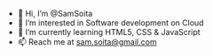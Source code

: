 - 👋 Hi, I’m @SamSoita
- 👀 I’m interested in Software development on Cloud
- 🌱 I’m currently learning HTML5, CSS & JavaScript
- 📫 Reach me at sam.soita@gmail.com

<!---
SamSoita/SamSoita is a ✨ special ✨ repository because its `README.md` (this file) appears on your GitHub profile.
You can click the Preview link to take a look at your changes.
--->
